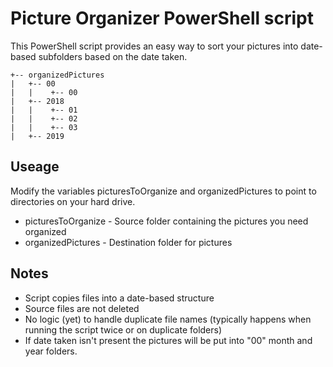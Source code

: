 # Picture Organizer PowerShell script
 
This PowerShell script provides an easy way to sort your pictures into date-based subfolders based on the date taken.

```
+-- organizedPictures
|   +-- 00
|   |    +-- 00
|   +-- 2018
|   |    +-- 01
|   |    +-- 02
|   |    +-- 03
|   +-- 2019
```
## Useage
Modify the variables picturesToOrganize and organizedPictures to point to directories on your hard drive. 

* picturesToOrganize - Source folder containing the pictures you need organized
* organizedPictures - Destination folder for pictures

## Notes
* Script copies files into a date-based structure
* Source files are not deleted
* No logic (yet) to handle duplicate file names (typically happens when running the script twice or on duplicate folders)
* If date taken isn't present the pictures will be put into "00" month and year folders.

